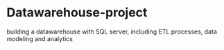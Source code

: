 # Datawarehouse-project
building a datawarehouse with SQL server, including ETL processes, data modeling and analytics
